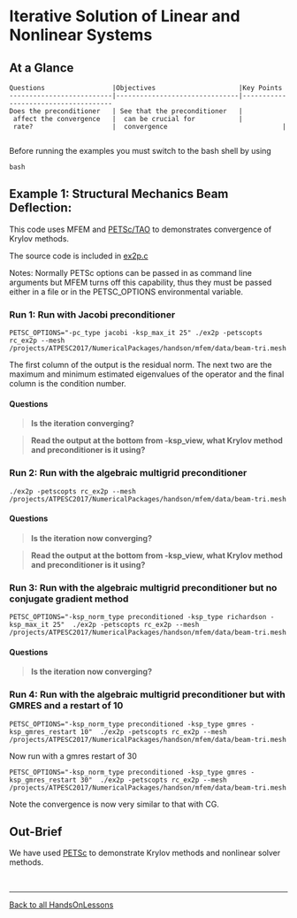 # Iterative Solution of Linear and Nonlinear Systems

## At a Glance
<!-- (Expected # minutes to complete) %% temporarily omit -->

```
Questions                 |Objectives                     |Key Points
--------------------------|-------------------------------|-------------------------------------
Does the preconditioner   | See that the preconditioner   |
 affect the convergence   |  can be crucial for           |
 rate?                    |  convergence                             |
                         
```

Before running the examples you must switch to the bash shell by using 

```
bash
```

## Example 1: Structural Mechanics Beam Deflection:

This code uses MFEM and [PETSc/TAO](https://www.mcs.anl.gov/petsc/) to demonstrates convergence of Krylov methods.

The source code is included in [ex2p.c](./ex2p.c)

Notes: Normally PETSc options can be passed in as command line arguments but MFEM turns off this capability, thus they must be passed either in a file or in the PETSC_OPTIONS environmental variable.

### Run 1: Run with Jacobi preconditioner

```
PETSC_OPTIONS="-pc_type jacobi -ksp_max_it 25" ./ex2p -petscopts rc_ex2p --mesh /projects/ATPESC2017/NumericalPackages/handson/mfem/data/beam-tri.mesh 
```

The first column of the output is the residual norm. The next two are the maximum and minimum estimated eigenvalues of the operator and the final column is the condition number.

#### Questions
> **Is the iteration converging?**

> **Read the output at the bottom from -ksp_view, what Krylov method and preconditioner is it using?**

### Run 2: Run with the algebraic multigrid preconditioner

```
./ex2p -petscopts rc_ex2p --mesh /projects/ATPESC2017/NumericalPackages/handson/mfem/data/beam-tri.mesh 
```

#### Questions
> **Is the iteration now converging?**

> **Read the output at the bottom from -ksp_view, what Krylov method and preconditioner is it using?**

### Run 3: Run with the algebraic multigrid preconditioner but no conjugate gradient method

```
PETSC_OPTIONS="-ksp_norm_type preconditioned -ksp_type richardson -ksp_max_it 25"  ./ex2p -petscopts rc_ex2p --mesh /projects/ATPESC2017/NumericalPackages/handson/mfem/data/beam-tri.mesh 
```

#### Questions
> **Is the iteration now converging?**

### Run 4: Run with the algebraic multigrid preconditioner but with GMRES and a restart of 10

```
PETSC_OPTIONS="-ksp_norm_type preconditioned -ksp_type gmres -ksp_gmres_restart 10"  ./ex2p -petscopts rc_ex2p --mesh /projects/ATPESC2017/NumericalPackages/handson/mfem/data/beam-tri.mesh 
```

Now run with a gmres restart of 30

```
PETSC_OPTIONS="-ksp_norm_type preconditioned -ksp_type gmres -ksp_gmres_restart 30"  ./ex2p -petscopts rc_ex2p --mesh /projects/ATPESC2017/NumericalPackages/handson/mfem/data/beam-tri.mesh 
```

Note the convergence is now very similar to that with CG.

## Out-Brief

We have used [PETSc](https://www.mcs.anl.gov/petsc/) to demonstrate Krylov methods and nonlinear solver methods.


<!-- Insert space, horizontal line, and link to HandsOnLesson table -->

&nbsp;

---

[Back to all HandsOnLessons](../lessons.md)
